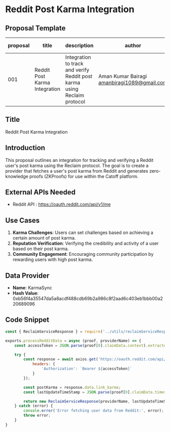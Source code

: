 # Reddit Post Karma Integration

## Proposal Template

| proposal | title              | description                   | author                     | discussions-to | status | type        | category | created    | requires |
|----------|--------------------|-------------------------------|----------------------------|----------------|--------|-------------|----------|------------|----------|
| 001      | Reddit Post Karma Integration | Integration to track and verify Reddit post karma using Reclaim protocol | Aman Kumar Bairagi <amanbiragi1089@gmail.com> |                | Completed  | Integration | CRIP     | 2024-06-25 |          |

## Title

Reddit Post Karma Integration

## Introduction

This proposal outlines an integration for tracking and verifying a Reddit user's post karma using the Reclaim protocol. The goal is to create a provider that fetches a user's post karma from Reddit and generates zero-knowledge proofs (ZKProofs) for use within the Catoff platform.

## External APIs Needed

- Reddit API : https://oauth.reddit.com/api/v1/me

## Use Cases

1. **Karma Challenges**: Users can set challenges based on achieving a certain amount of post karma.
2. **Reputation Verification**: Verifying the credibility and activity of a user based on their post karma.
3. **Community Engagement**: Encouraging community participation by rewarding users with high post karma.

## Data Provider

- **Name**: KarmaSync
- **Hash Value**: 0xb56f4a35547da5a8acdf488cdb69b2a986c8f2aad6c403eb1bbb00a220689096

## Code Snippet

```javascript
const { ReclaimServiceResponse } = require('../utils/reclaimServiceResponse')

exports.processRedditData = async (proof, providerName) => {
    const accessToken = JSON.parse(proof[0].claimData.context).extractedParameters.accessToken

    try {
        const response = await axios.get('https://oauth.reddit.com/api/v1/me', {
            headers: {
                'Authorization': `Bearer ${accessToken}`
            }
        });

        const postKarma = response.data.link_karma;
        const lastUpdateTimeStamp = JSON.parse(proof[0].claimData.timestampS);

        return new ReclaimServiceResponse(providerName, lastUpdateTimeStamp, username, postKarma, proof[0]);
    } catch (error) {
        console.error('Error fetching user data from Reddit:', error);
        throw error;
    }
}